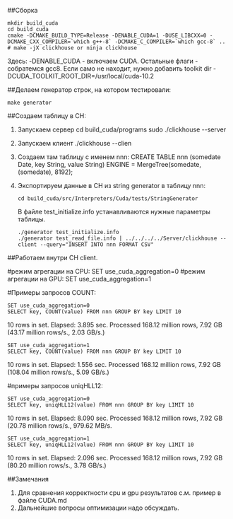 ##Сборка
```
mkdir build_cuda
cd build_cuda
cmake -DCMAKE_BUILD_TYPE=Release -DENABLE_CUDA=1 -DUSE_LIBCXX=0 -DCMAKE_CXX_COMPILER=`which g++-8` -DCMAKE_C_COMPILER=`which gcc-8` ..
# make -jX clickhouse or ninja clickhouse
```
Здесь: -DENABLE_CUDA - включаем CUDA. Остальные флаги - собратемся gcc8.
Если само не находит, нужно добавить toolkit dir -DCUDA_TOOLKIT_ROOT_DIR=/usr/local/cuda-10.2

##Делаем генератор строк, на котором тестировали:
```
make generator
```

##Создаем таблицу в CH:
1. Запускаем сервер
   cd build_cuda/programs
   sudo ./clickhouse --server
2. Запускаем клиент
   ./clickhouse --clien
3. Создаем там таблицу с именем nnn:
   CREATE TABLE nnn (somedate Date, key String, value String) ENGINE =  MergeTree(somedate, (somedate), 8192);

4. Экспортируем данные в CH из string generator в таблицу nnn:
   ```
   cd build_cuda/src/Interpreters/Cuda/tests/StringGenerator
   ```
   В файле test_initialize.info устанавливаются нужные параметры таблицы.
   ```
   ./generator test_initialize.info
   ./generator test_read_file.info | ../../../../Server/clickhouse --client --query="INSERT INTO nnn FORMAT CSV"
   ```

##Работаем внутри CH client.

#режим агрегации на CPU:  SET use_cuda_aggregation=0
#режим агрегации на GPU:  SET use_cuda_aggregation=1

#Примеры запросов COUNT:
   ```
   SET use_cuda_aggregation=0
   SELECT key, COUNT(value) FROM nnn GROUP BY key LIMIT 10
   ```
10 rows in set. Elapsed: 3.895 sec. Processed 168.12 million rows, 7.92 GB (43.17 million rows/s., 2.03 GB/s.)
   ```
   SET use_cuda_aggregation=1
   SELECT key, COUNT(value) FROM nnn GROUP BY key LIMIT 10
   ```
10 rows in set. Elapsed: 1.556 sec. Processed 168.12 million rows, 7.92 GB (108.04 million rows/s., 5.09 GB/s.)

#примеры запросов uniqHLL12:
   ```
   SET use_cuda_aggregation=0
   SELECT key, uniqHLL12(value) FROM nnn GROUP BY key LIMIT 10
   ```
10 rows in set. Elapsed: 8.090 sec. Processed 168.12 million rows, 7.92 GB (20.78 million rows/s., 979.62 MB/s.

   ```
   SET use_cuda_aggregation=1
   SELECT key, uniqHLL12(value) FROM nnn GROUP BY key LIMIT 10
   ```
10 rows in set. Elapsed: 2.096 sec. Processed 168.12 million rows, 7.92 GB (80.20 million rows/s., 3.78 GB/s.) 

##Замечания
1. Для сравнения корректности cpu и gpu результатов с.м. пример в файле CUDA.md
2. Дальнейшие вопросы оптимизации надо обсуждать.


